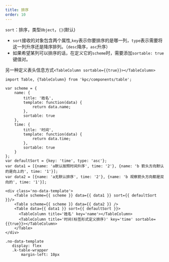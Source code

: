 ```yaml
---
title: 排序
order: 10
---
```


`sort`：排序，类型`Object`，`{}`(默认)
* `sort`接收的对象包含两个属性,`key`表示你要排序的是哪一列，`type`表示需要将这一列升序还是降序排列。（`desc`降序，`asc`升序）
* 如果希望某列可以排序的话，在定义它的`scheme`时，需要添加`sortable: true`键值对。

另一种定义表头信息方式`<TableColumn sortable={{true}}></TableColumn>`

```vdt
import Table, {TableColumn} from 'kpc/components/table';

var scheme = {
	name: {
		title: '姓名',
		template: function(data) {
			return data.name;
		},
		sortable: true
	},
	time: {
		title: '时间',
		template: function(data) {
			return data.time;
		},
		sortable: true
	}
};
var defaultSort = {key: 'time', type: 'asc'};
var data1 = [{name: 'a默认按照时间升序', time: '2'}, {name: 'b 箭头方向默认的是向上的', time: '1'}];
var data2 = [{name: 'a无默认排序', time: '2'}, {name: 'b 观察箭头方向都是双向的', time: '1'}];

<div class='no-data-template'>
    <Table scheme={{ scheme }} data={{ data1 }} sort={{ defaultSort }}/>
    <Table scheme={{ scheme }} data={{ data2 }} />
    <Table data={{ data1 }} sort={{ defaultSort }}>
      <TableColumn title='姓名' key='name'></TableColumn>
      <TableColumn title='时间(标签形式定义排序)' key='time' sortable={{true}}></TableColumn>
    </Table>
</div>
```

```styl
.no-data-template
   display: flex
   .k-table-wrapper
       margin-left: 10px

```






